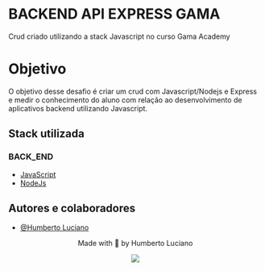 
# BACKEND API EXPRESS GAMA


Crud criado utilizando a stack Javascript no curso Gama Academy

# Objetivo

O objetivo desse desafio é criar um crud com Javascript/Nodejs e Express e medir o conhecimento do aluno com relação ao desenvolvimento de aplicativos backend utilizando Javascript.


## Stack utilizada
### BACK_END ###


- [JavaScript](https://devdocs.io/javascript/)
- [NodeJs](https://nodejs.org/pt)






## Autores e colaboradores

- [@Humberto Luciano](https://www.github.com/Humberto08)


<div id='contatos' align="center">
  <p align="center">Made with 💜 by Humberto Luciano</p>
  <div id="contatos" align="center">
    <a href="https://www.linkedin.com/in/humberto-luciano/" target="_blank"><img src="https://img.shields.io/badge/-LinkedIn-%230077B5?style=for-the-badge&logo=linkedin&logoColor=white" target="_blank"></a>
</div>

